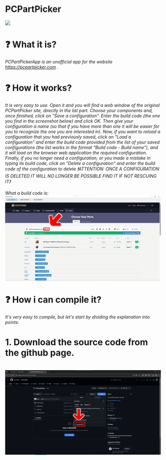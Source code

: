 # PCPartPicker

![](https://pcpartpicker.com/static/forever/img/default-avatar.png)
# ❓ What it is?

_PCPartPickerApp is an unofficial app for the website https://pcpartpicker.com ._


# ❓ How it works?

*It is very easy to use. Open it and you will find a web window of the original PCPartPicker site, directly in the list part. Choose your components and, once finished, click on "Save a configuration". Enter the build code (the one you find in the screenshot below) and click OK. Then give your configuration a name (so that if you have more than one it will be easier for you to recognize the one you are interested in). Now, if you want to reload a configuration that you had previously saved, click on "Load a configuration" and enter the build code provided from the list of your saved configurations (the list works in the format "Build code - Build name"), and it will load on the browser web application the required configuration. Finally, if you no longer need a configuration, or you made a mistake in typing its build code, click on "Delete a configuration" and enter the build code of the configuration to delete ❗ATTENTION: ONCE A CONFIGURATION IS DELETED IT WILL NO LONGER BE POSSIBLE FIND IT IF NOT RESCUING IT❗*

_What a build code is:_
![](readme_images/buildcode.png)


# ❓ How i can compile it?

*It's very easy to compile, but let's start by dividing the explanation into points:*

# 1. Download the source code from the github page.
# ![](readme_images/githubsource.png)
